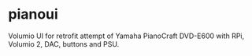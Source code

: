 # pianoui
Volumio UI for retrofit attempt of Yamaha PianoCraft DVD-E600 with RPi, Volumio 2, DAC, buttons and PSU.
